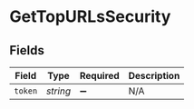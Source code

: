 # GetTopURLsSecurity


## Fields

| Field              | Type               | Required           | Description        |
| ------------------ | ------------------ | ------------------ | ------------------ |
| `token`            | *string*           | :heavy_minus_sign: | N/A                |